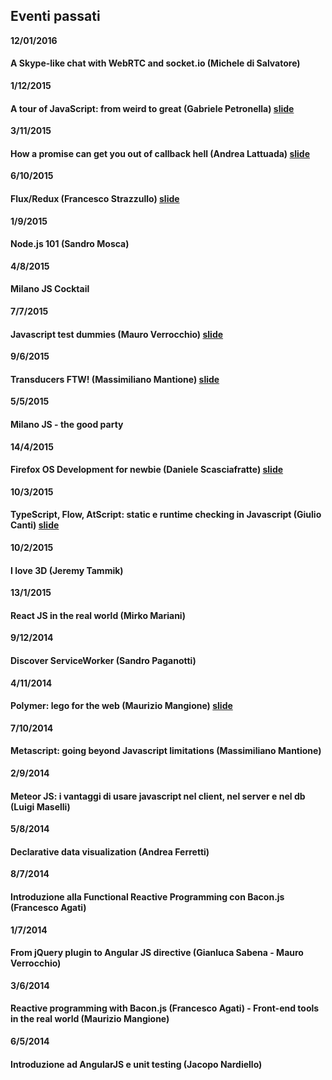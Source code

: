 ## Eventi passati
**12/01/2016**
#### A Skype-like chat with WebRTC and socket.io (Michele di Salvatore)

**1/12/2015**
#### A tour of JavaScript: from weird to great (Gabriele Petronella) [slide](https://speakerdeck.com/gabro/es2015-and-beyond)

**3/11/2015**
#### How a promise can get you out of callback hell (Andrea Lattuada) [slide](https://speakerdeck.com/utaal/milanojs-how-a-promise-can-get-you-out-of-callback-hell)

**6/10/2015**
#### Flux/Redux (Francesco Strazzullo) [slide](http://slides.com/francescostrazzullo/react-flux-redux-milanojs#/)

**1/9/2015**
#### Node.js 101 (Sandro Mosca)

**4/8/2015**
#### Milano JS Cocktail

**7/7/2015**
#### Javascript test dummies (Mauro Verrocchio) [slide](http://go.shr.lc/1LTVfk4)

**9/6/2015**
#### Transducers FTW! (Massimiliano Mantione) [slide](http://massimiliano-mantione.github.io/talks/MilanoJs2015Transducers/GHP/index.html#/)

**5/5/2015**
#### Milano JS - the good party

**14/4/2015**
#### Firefox OS Development for newbie (Daniele Scasciafratte) [slide](http://mte90.github.io/Talk-FFOS-Newbie)

**10/3/2015**
#### TypeScript, Flow, AtScript: static e runtime checking in Javascript (Giulio Canti) [slide](http://gcanti.github.io/slides/milanojs-10-03-2015/#/)

**10/2/2015**
#### I love 3D (Jeremy Tammik)

**13/1/2015**
#### React JS in the real world (Mirko Mariani)

**9/12/2014**
#### Discover ServiceWorker (Sandro Paganotti)

**4/11/2014**
#### Polymer: lego for the web (Maurizio Mangione) [slide](https://dl.dropboxusercontent.com/u/8168182/presentations/mijs-6-polymer/index.html)

**7/10/2014**
#### Metascript: going beyond Javascript limitations (Massimiliano Mantione)

**2/9/2014**
#### Meteor JS: i vantaggi di usare javascript nel client, nel server e nel db (Luigi Maselli)

**5/8/2014**
#### Declarative data visualization (Andrea Ferretti)

**8/7/2014**
#### Introduzione alla Functional Reactive Programming con Bacon.js (Francesco Agati)

**1/7/2014**
#### From jQuery plugin to Angular JS directive (Gianluca Sabena - Mauro Verrocchio)

**3/6/2014**
#### Reactive programming with Bacon.js (Francesco Agati) - Front-end tools in the real world (Maurizio Mangione)

**6/5/2014**
#### Introduzione ad AngularJS e unit testing (Jacopo Nardiello)
